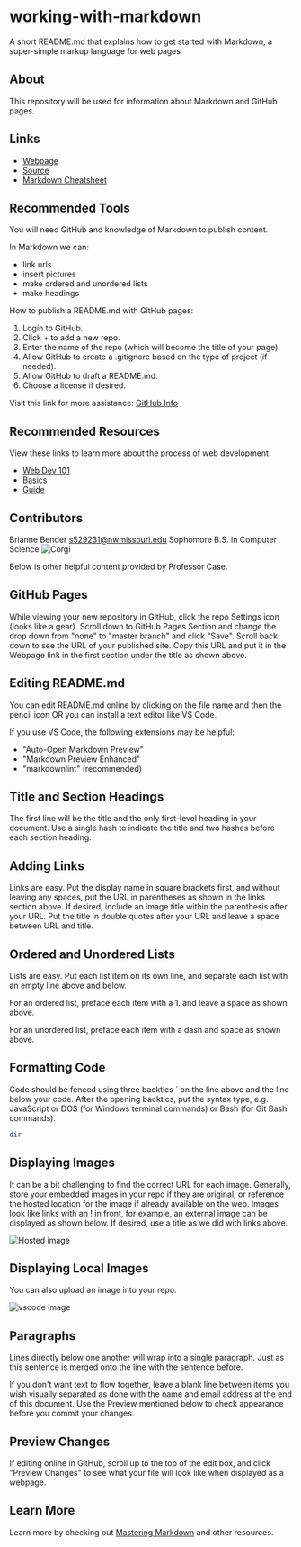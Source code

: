 # working-with-markdown
A short README.md that explains how to get started with Markdown, a super-simple markup language for web pages

##  About
This repository will be used for information about Markdown and GitHub pages.

## Links

- [Webpage](https://profcase.github.io/working-with-markdown/ "Working With Markdown Webpage")
- [Source](https://github.com/profcase/working-with-markdown "Working With Markdown Source")
- [Markdown Cheatsheet](https://github.com/adam-p/markdown-here/wiki/Markdown-Cheatsheet "Markdown Cheatsheet")

## Recommended Tools
You will need GitHub and knowledge of Markdown to publish content.

In Markdown we can:
- link urls
- insert pictures
- make ordered and unordered lists
- make headings

How to publish a README.md with GitHub pages:

1. Login to GitHub.
1. Click + to add a new repo. 
1. Enter the name of the repo (which will become the title of your page). 
1. Allow GitHub to create a .gitignore based on the type of project (if needed). 
1. Allow GitHub to draft a README.md. 
1. Choose a license if desired. 

Visit this link for more assistance:
[GitHub Info](https://help.github.com/articles/create-a-repo/ "Creating a repo")

## Recommended Resources
View these links to learn more about the process of web development.
- [Web Dev 101](https://www.theodinproject.com/courses/web-development-101 "Web Dev 101")
- [Basics](https://studywebdevelopment.com/web-development-basics-for-beginners.html "Basics for Beginners")
- [Guide](https://medium.com/@sebastienphl/a-practical-guide-to-learning-the-basics-of-web-programming-79961f3f3baa "A Practical Guide")

## Contributors
Brianne Bender
s529231@nwmissouri.edu
Sophomore B.S. in Computer Science
![Corgi](https://hdfreewallpaper.net/wp-content/uploads/2015/12/Cute-Pembroke-Welsh-Corgi-short-free-hd-wallappers.jpg "Good boy")

Below is other helpful content provided by Professor Case.
## GitHub Pages

While viewing your new repository in GitHub, click the repo Settings icon (looks like a gear). 
Scroll down to GitHub Pages Section and change the drop down from "none" to "master branch" and click "Save". 
Scroll back down to see the URL of your published site. Copy this URL and put it in the Webpage link in the first section under the title as shown above.

## Editing README.md

You can edit README.md online by clicking on the file name and then the pencil icon OR you can install a text editor like VS Code. 

If you use VS Code, the following extensions may be helpful:

- "Auto-Open Markdown Preview"
- "Markdown Preview Enhanced"
- "markdownlint" (recommended)

## Title and Section Headings

The first line will be the title and the only first-level heading in your document. 
Use a single hash to indicate the title and two hashes before each section heading. 

## Adding Links

Links are easy. Put the display name in square brackets first, and without leaving any spaces, put the URL in parentheses as shown in the links section above. 
If desired, include an image title within the parenthesis after your URL. 
Put the title in double quotes after your URL and leave a space between URL and title. 

## Ordered and Unordered Lists

Lists are easy. Put each list item on its own line, and separate each list with an empty line above and below. 

For an ordered list, preface each item with a 1. and leave a space as shown above. 

For an unordered list, preface each item with a dash and space as shown above.

## Formatting Code

Code should be fenced using three backtics ` on the line above and the line below your code. 
After the opening backtics, put the syntax type, e.g. JavaScript or DOS (for Windows terminal commands) or Bash (for Git Bash commands). 

```PowerShell
dir
```

## Displaying Images

It can be a bit challenging to find the correct URL for each image. 
Generally, store your embedded images in your repo if they are original, or reference the hosted location for the image if already available on the web. 
Images look like links with an ! in front, for example, an external image can be displayed as shown below. If desired, use a title as we did with links above.

![Hosted image](https://upload.wikimedia.org/wikipedia/commons/0/02/Lynx_kitten.jpg "Lynx Kitten")

## Displaying Local Images

You can also upload an image into your repo. 

![vscode image](https://github.com/profcase/working-with-markdown/blob/master/vscode.PNG "Example local image")

## Paragraphs

Lines directly below one another will wrap into a single paragraph. 
Just as this sentence is merged onto the line with the sentence before.

If you don't want text to flow together, leave a blank line between items you wish visually separated as done with the name and email address at the end of this document. Use the Preview mentioned below to check appearance before you commit your changes. 

## Preview Changes

If editing online in GitHub, scroll up to the top of the edit box, and click "Preview Changes" to see what your file will look like when displayed as a webpage. 

## Learn More

Learn more by checking out [Mastering Markdown](https://guides.github.com/features/mastering-markdown/ "Mastering Markdown") and other resources. 

